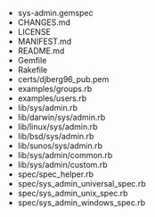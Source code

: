 * sys-admin.gemspec
* CHANGES.md
* LICENSE
* MANIFEST.md
* README.md
* Gemfile
* Rakefile
* certs/djberg96_pub.pem
* examples/groups.rb
* examples/users.rb
* lib/sys/admin.rb
* lib/darwin/sys/admin.rb
* lib/linux/sys/admin.rb
* lib/bsd/sys/admin.rb
* lib/sunos/sys/admin.rb
* lib/sys/admin/common.rb
* lib/sys/admin/custom.rb
* spec/spec_helper.rb
* spec/sys_admin_universal_spec.rb
* spec/sys_admin_unix_spec.rb
* spec/sys_admin_windows_spec.rb
